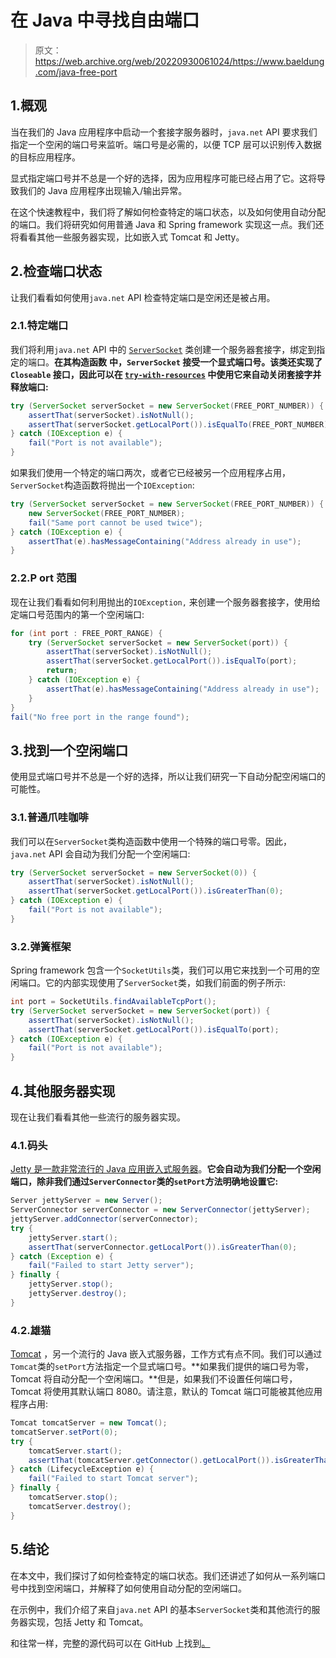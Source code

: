 # 在 Java 中寻找自由端口

> 原文：<https://web.archive.org/web/20220930061024/https://www.baeldung.com/java-free-port>

## 1.概观

当在我们的 Java 应用程序中启动一个套接字服务器时，`java.net` API 要求我们指定一个空闲的端口号来监听。端口号是必需的，以便 TCP 层可以识别传入数据的目标应用程序。

显式指定端口号并不总是一个好的选择，因为应用程序可能已经占用了它。这将导致我们的 Java 应用程序出现输入/输出异常。

在这个快速教程中，我们将了解如何检查特定的端口状态，以及如何使用自动分配的端口。我们将研究如何用普通 Java 和 Spring framework 实现这一点。我们还将看看其他一些服务器实现，比如嵌入式 Tomcat 和 Jetty。

## 2.检查端口状态

让我们看看如何使用`java.net` API 检查特定端口是空闲还是被占用。

### 2.1.特定端口

我们将利用`java.net` API 中的 [`ServerSocket`](/web/20221205210444/https://www.baeldung.com/a-guide-to-java-sockets) 类创建一个服务器套接字，绑定到指定的端口。**在其构造函数** **中，`ServerSocket` 接受一个显式端口号。该类还实现了`Closeable` 接口，因此可以在 [`try-with-resources`](/web/20221205210444/https://www.baeldung.com/java-try-with-resources) 中使用它来自动关闭套接字并释放端口:**

```java
try (ServerSocket serverSocket = new ServerSocket(FREE_PORT_NUMBER)) {
    assertThat(serverSocket).isNotNull();
    assertThat(serverSocket.getLocalPort()).isEqualTo(FREE_PORT_NUMBER);
} catch (IOException e) {
    fail("Port is not available");
}
```

如果我们使用一个特定的端口两次，或者它已经被另一个应用程序占用，`ServerSocket`构造函数将抛出一个`IOException`:

```java
try (ServerSocket serverSocket = new ServerSocket(FREE_PORT_NUMBER)) {
    new ServerSocket(FREE_PORT_NUMBER);
    fail("Same port cannot be used twice");
} catch (IOException e) {
    assertThat(e).hasMessageContaining("Address already in use");
}
```

### 2.2.P **ort** 范围

现在让我们看看如何利用抛出的`IOException,` 来创建一个服务器套接字，使用给定端口号范围内的第一个空闲端口:

```java
for (int port : FREE_PORT_RANGE) {
    try (ServerSocket serverSocket = new ServerSocket(port)) {
        assertThat(serverSocket).isNotNull();
        assertThat(serverSocket.getLocalPort()).isEqualTo(port);
        return;
    } catch (IOException e) {
        assertThat(e).hasMessageContaining("Address already in use");
    }
}
fail("No free port in the range found");
```

## 3.找到一个空闲端口

使用显式端口号并不总是一个好的选择，所以让我们研究一下自动分配空闲端口的可能性。

### 3.1.普通爪哇咖啡

我们可以在`ServerSocket`类构造函数中使用一个特殊的端口号零。因此，`java.net` API 会自动为我们分配一个空闲端口:

```java
try (ServerSocket serverSocket = new ServerSocket(0)) {
    assertThat(serverSocket).isNotNull();
    assertThat(serverSocket.getLocalPort()).isGreaterThan(0);
} catch (IOException e) {
    fail("Port is not available");
}
```

### 3.2.弹簧框架

Spring framework 包含一个`SocketUtils`类，我们可以用它来找到一个可用的空闲端口。它的内部实现使用了`ServerSocket`类，如我们前面的例子所示:

```java
int port = SocketUtils.findAvailableTcpPort();
try (ServerSocket serverSocket = new ServerSocket(port)) {
    assertThat(serverSocket).isNotNull();
    assertThat(serverSocket.getLocalPort()).isEqualTo(port);
} catch (IOException e) {
    fail("Port is not available");
}
```

## 4.其他服务器实现

现在让我们看看其他一些流行的服务器实现。

### 4.1.码头

[Jetty 是一款非常流行的 Java 应用嵌入式服务器](/web/20221205210444/https://www.baeldung.com/jetty-embedded)。**它会自动为我们分配一个空闲端口，除非我们通过`ServerConnector`类的`setPort`方法明确地设置它:**

```java
Server jettyServer = new Server();
ServerConnector serverConnector = new ServerConnector(jettyServer);
jettyServer.addConnector(serverConnector);
try {
    jettyServer.start();
    assertThat(serverConnector.getLocalPort()).isGreaterThan(0);
} catch (Exception e) {
    fail("Failed to start Jetty server");
} finally {
    jettyServer.stop();
    jettyServer.destroy();
}
```

### 4.2.雄猫

[Tomcat](/web/20221205210444/https://www.baeldung.com/tomcat) ，另一个流行的 Java 嵌入式服务器，工作方式有点不同。我们可以通过`Tomcat`类的`setPort`方法指定一个显式端口号。**如果我们提供的端口号为零，Tomcat 将自动分配一个空闲端口。**但是，如果我们不设置任何端口号，Tomcat 将使用其默认端口 8080。请注意，默认的 Tomcat 端口可能被其他应用程序占用:

```java
Tomcat tomcatServer = new Tomcat();
tomcatServer.setPort(0);
try {
    tomcatServer.start();
    assertThat(tomcatServer.getConnector().getLocalPort()).isGreaterThan(0);
} catch (LifecycleException e) {
    fail("Failed to start Tomcat server");
} finally {
    tomcatServer.stop();
    tomcatServer.destroy();
}
```

## 5.结论

在本文中，我们探讨了如何检查特定的端口状态。我们还讲述了如何从一系列端口号中找到空闲端口，并解释了如何使用自动分配的空闲端口。

在示例中，我们介绍了来自`java.net` API 的基本`ServerSocket`类和其他流行的服务器实现，包括 Jetty 和 Tomcat。

和往常一样，完整的源代码可以在 GitHub 上找到[。](https://web.archive.org/web/20221205210444/https://github.com/eugenp/tutorials/tree/master/core-java-modules/core-java-networking-3)